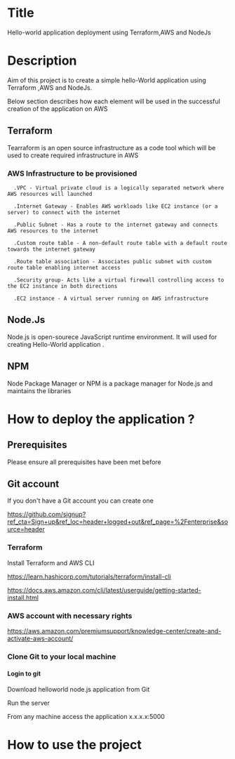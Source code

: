 # Title
Hello-world application deployment using Terraform,AWS and NodeJs

# Description
Aim of this project is to create a simple hello-World application using Terraform ,AWS and NodeJs. 

Below section describes how each element will be used in the successful creation of the application on AWS 

## Terraform 
Tearraform is an open source infrastructure as a code tool which will be used to create required infrastructure in AWS

### AWS Infrastructure to be provisioned 

      .VPC - Virtual private cloud is a logically separated network where AWS resources will launched

      .Internet Gateway - Enables AWS workloads like EC2 instance (or a server) to connect with the internet  

      .Public Subnet - Has a route to the internet gateway and connects AWS resources to the internet 

      .Custom route table - A non-default route table with a default route towards the internet gateway

      .Route table association - Associates public subnet with custom route table enabling internet access

      .Security group- Acts like a virtual firewall controlling access to the EC2 instance in both directions
                           
      .EC2 instance - A virtual server running on AWS infrastructure

## Node.Js
 Node.js is open-sourece JavaScript runtime environment. It will used for creating Hello-World application
      . 
## NPM
Node Package Manager or NPM is a package manager for Node.js and maintains the libraries
 
# How to deploy the application ?

## Prerequisites
Please ensure all prerequisites have been met before

## Git account 

If you don't have a Git account you can create one 

https://github.com/signup?ref_cta=Sign+up&ref_loc=header+logged+out&ref_page=%2Fenterprise&source=header


### Terraform 
Install Terraform and AWS CLI

https://learn.hashicorp.com/tutorials/terraform/install-cli

https://docs.aws.amazon.com/cli/latest/userguide/getting-started-install.html

### AWS account with necessary rights

https://aws.amazon.com/premiumsupport/knowledge-center/create-and-activate-aws-account/

### Clone Git to your local machine

#### Login to git
####  


Download helloworld node.js application from Git

Run the server

From any machine access the application x.x.x.x:5000

# How to use the project

# 


